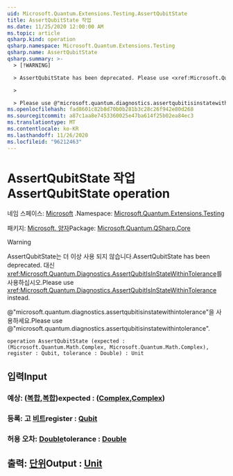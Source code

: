 ```yaml
---
uid: Microsoft.Quantum.Extensions.Testing.AssertQubitState
title: AssertQubitState 작업
ms.date: 11/25/2020 12:00:00 AM
ms.topic: article
qsharp.kind: operation
qsharp.namespace: Microsoft.Quantum.Extensions.Testing
qsharp.name: AssertQubitState
qsharp.summary: >-
  > [!WARNING]

  > AssertQubitState has been deprecated. Please use <xref:Microsoft.Quantum.Diagnostics.AssertQubitIsInStateWithinTolerance> instead.

  >

  > Please use @"microsoft.quantum.diagnostics.assertqubitisinstatewithintolerance".
ms.openlocfilehash: fad8601c82b8d70b0b281b3c28c26f942e80d268
ms.sourcegitcommit: a87c1aa8e7453360025e47ba614f25b02ea84ec3
ms.translationtype: MT
ms.contentlocale: ko-KR
ms.lasthandoff: 11/26/2020
ms.locfileid: "96212463"
---
```

# <a name="assertqubitstate-operation"></a><span data-ttu-id="95460-102">AssertQubitState 작업</span><span class="sxs-lookup"><span data-stu-id="95460-102">AssertQubitState operation</span></span>

<span data-ttu-id="95460-103">네임 스페이스: [Microsoft](xref:Microsoft.Quantum.Extensions.Testing) .</span><span class="sxs-lookup"><span data-stu-id="95460-103">Namespace: [Microsoft.Quantum.Extensions.Testing](xref:Microsoft.Quantum.Extensions.Testing)</span></span>

<span data-ttu-id="95460-104">패키지: [Microsoft. 양자](https://nuget.org/packages/Microsoft.Quantum.QSharp.Core)</span><span class="sxs-lookup"><span data-stu-id="95460-104">Package: [Microsoft.Quantum.QSharp.Core](https://nuget.org/packages/Microsoft.Quantum.QSharp.Core)</span></span>


> [!WARNING]
> <span data-ttu-id="95460-105">AssertQubitState는 더 이상 사용 되지 않습니다.</span><span class="sxs-lookup"><span data-stu-id="95460-105">AssertQubitState has been deprecated.</span></span> <span data-ttu-id="95460-106">대신 <xref:Microsoft.Quantum.Diagnostics.AssertQubitIsInStateWithinTolerance>를 사용하십시오.</span><span class="sxs-lookup"><span data-stu-id="95460-106">Please use <xref:Microsoft.Quantum.Diagnostics.AssertQubitIsInStateWithinTolerance> instead.</span></span>
>
> <span data-ttu-id="95460-107">@"microsoft.quantum.diagnostics.assertqubitisinstatewithintolerance"을 사용하세요.</span><span class="sxs-lookup"><span data-stu-id="95460-107">Please use @"microsoft.quantum.diagnostics.assertqubitisinstatewithintolerance".</span></span>



```qsharp
operation AssertQubitState (expected : (Microsoft.Quantum.Math.Complex, Microsoft.Quantum.Math.Complex), register : Qubit, tolerance : Double) : Unit
```


## <a name="input"></a><span data-ttu-id="95460-108">입력</span><span class="sxs-lookup"><span data-stu-id="95460-108">Input</span></span>

### <a name="expected--complexcomplex"></a><span data-ttu-id="95460-109">예상: ([복합](xref:Microsoft.Quantum.Math.Complex),[복합](xref:Microsoft.Quantum.Math.Complex))</span><span class="sxs-lookup"><span data-stu-id="95460-109">expected : ([Complex](xref:Microsoft.Quantum.Math.Complex),[Complex](xref:Microsoft.Quantum.Math.Complex))</span></span>




### <a name="register--qubit"></a><span data-ttu-id="95460-110">등록: 고 [비트](xref:microsoft.quantum.lang-ref.qubit)</span><span class="sxs-lookup"><span data-stu-id="95460-110">register : [Qubit](xref:microsoft.quantum.lang-ref.qubit)</span></span>




### <a name="tolerance--double"></a><span data-ttu-id="95460-111">허용 오차: [Double](xref:microsoft.quantum.lang-ref.double)</span><span class="sxs-lookup"><span data-stu-id="95460-111">tolerance : [Double](xref:microsoft.quantum.lang-ref.double)</span></span>





## <a name="output--unit"></a><span data-ttu-id="95460-112">출력: [단위](xref:microsoft.quantum.lang-ref.unit)</span><span class="sxs-lookup"><span data-stu-id="95460-112">Output : [Unit](xref:microsoft.quantum.lang-ref.unit)</span></span>

